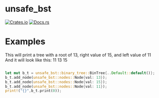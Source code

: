 # unsafe_bst

[![Crates.io](https://img.shields.io/crates/v/unsafe_bst)](https://crates.io/crates/unsafe_bst)
[![Docs.rs](https://docs.rs/unsafe_bst/badge.svg)]([https://docs.rs/unsafe_bst/](https://docs.rs/the_one/latest/the_one/))

# Examples

This will print a tree with a root of 13, right value of 15, and left value of 11
And it will look like this:
    11
13
    15
```rust

let mut b_t = unsafe_bst::binary_tree::BinTree{..Default::default()};
b_t.add_node(unsafe_bst::nodes::Node{val: 13});
b_t.add_node(unsafe_bst::nodes::Node{val: 15});
b_t.add_node(unsafe_bst::nodes::Node{val: 11});
print!("{}",b_t.print(0));
```
